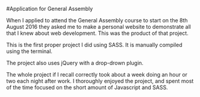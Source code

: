 #Application for General Assembly

When I applied to attend the General Assembly course to start on the 8th August 2016 they asked me to make a personal website to demonstrate all that I knew about web development. This was the product of that project.

This is the first proper project I did using SASS. It is manually compiled using the terminal.

The project also uses jQuery with a drop-drown plugin.

The whole project if I recall correctly took about a week doing an hour or two each night after work. I thoroughly enjoyed the project, and spent most of the time focused on the short amount of Javascript and SASS.
